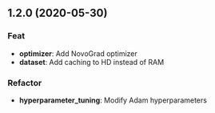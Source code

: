 ## 1.2.0 (2020-05-30)

### Feat

- **optimizer**: Add NovoGrad optimizer
- **dataset**: Add caching to HD instead of RAM

### Refactor

- **hyperparameter_tuning**: Modify Adam hyperparameters
